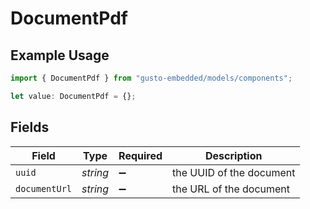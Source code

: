 # DocumentPdf

## Example Usage

```typescript
import { DocumentPdf } from "gusto-embedded/models/components";

let value: DocumentPdf = {};
```

## Fields

| Field                    | Type                     | Required                 | Description              |
| ------------------------ | ------------------------ | ------------------------ | ------------------------ |
| `uuid`                   | *string*                 | :heavy_minus_sign:       | the UUID of the document |
| `documentUrl`            | *string*                 | :heavy_minus_sign:       | the URL of the document  |